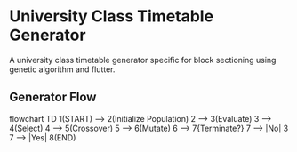 # University Class Timetable Generator

A university class timetable generator specific for block sectioning using genetic algorithm and flutter.

## Generator Flow

flowchart TD
    1(START) --> 2(Initialize Population)
    2 --> 3(Evaluate)
    3 --> 4(Select)
    4 --> 5(Crossover)
    5 --> 6(Mutate)
    6 --> 7{Terminate?}
    7 --> |No| 3
    7 --> |Yes| 8(END)